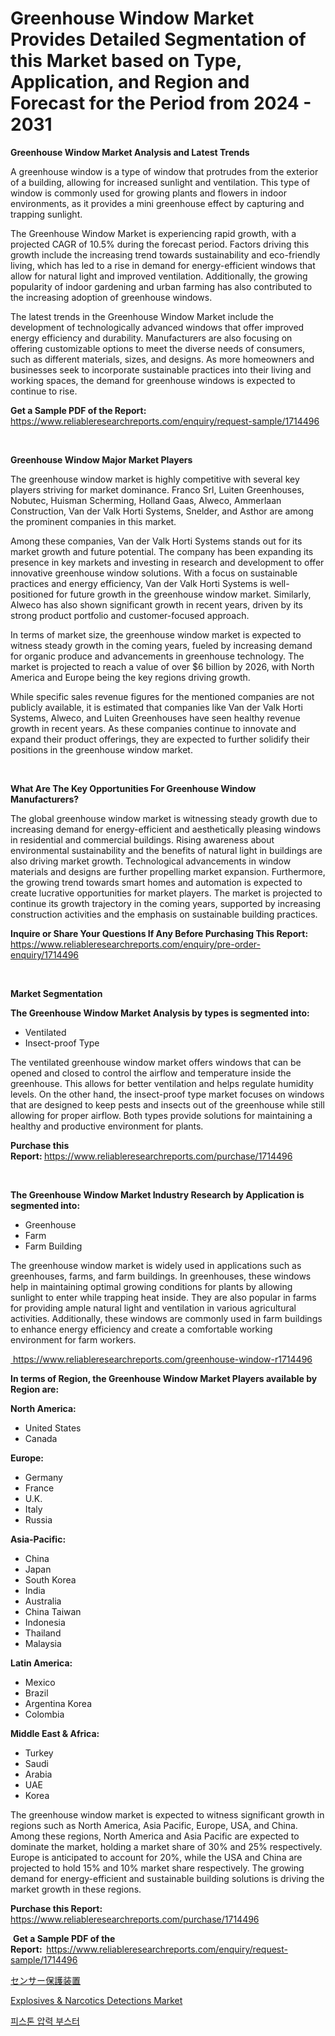 <p><h1>Greenhouse Window Market Provides Detailed Segmentation of this Market based on Type, Application, and Region and Forecast for the Period from 2024 - 2031</h1></p><p><strong>Greenhouse Window Market Analysis and Latest Trends</strong></p>
<p><p>A greenhouse window is a type of window that protrudes from the exterior of a building, allowing for increased sunlight and ventilation. This type of window is commonly used for growing plants and flowers in indoor environments, as it provides a mini greenhouse effect by capturing and trapping sunlight.</p><p>The Greenhouse Window Market is experiencing rapid growth, with a projected CAGR of 10.5% during the forecast period. Factors driving this growth include the increasing trend towards sustainability and eco-friendly living, which has led to a rise in demand for energy-efficient windows that allow for natural light and improved ventilation. Additionally, the growing popularity of indoor gardening and urban farming has also contributed to the increasing adoption of greenhouse windows.</p><p>The latest trends in the Greenhouse Window Market include the development of technologically advanced windows that offer improved energy efficiency and durability. Manufacturers are also focusing on offering customizable options to meet the diverse needs of consumers, such as different materials, sizes, and designs. As more homeowners and businesses seek to incorporate sustainable practices into their living and working spaces, the demand for greenhouse windows is expected to continue to rise.</p></p>
<p><strong>Get a Sample PDF of the Report:&nbsp;</strong> <a href="https://www.reliableresearchreports.com/enquiry/request-sample/1714496">https://www.reliableresearchreports.com/enquiry/request-sample/1714496</a></p>
<p>&nbsp;</p>
<p><strong>Greenhouse Window Major Market Players</strong></p>
<p><p>The greenhouse window market is highly competitive with several key players striving for market dominance. Franco Srl, Luiten Greenhouses, Nobutec, Huisman Scherming, Holland Gaas, Alweco, Ammerlaan Construction, Van der Valk Horti Systems, Snelder, and Asthor are among the prominent companies in this market.</p><p>Among these companies, Van der Valk Horti Systems stands out for its market growth and future potential. The company has been expanding its presence in key markets and investing in research and development to offer innovative greenhouse window solutions. With a focus on sustainable practices and energy efficiency, Van der Valk Horti Systems is well-positioned for future growth in the greenhouse window market. Similarly, Alweco has also shown significant growth in recent years, driven by its strong product portfolio and customer-focused approach.</p><p>In terms of market size, the greenhouse window market is expected to witness steady growth in the coming years, fueled by increasing demand for organic produce and advancements in greenhouse technology. The market is projected to reach a value of over $6 billion by 2026, with North America and Europe being the key regions driving growth.</p><p>While specific sales revenue figures for the mentioned companies are not publicly available, it is estimated that companies like Van der Valk Horti Systems, Alweco, and Luiten Greenhouses have seen healthy revenue growth in recent years. As these companies continue to innovate and expand their product offerings, they are expected to further solidify their positions in the greenhouse window market.</p></p>
<p>&nbsp;</p>
<p><strong>What Are The Key Opportunities For Greenhouse Window Manufacturers?</strong></p>
<p><p>The global greenhouse window market is witnessing steady growth due to increasing demand for energy-efficient and aesthetically pleasing windows in residential and commercial buildings. Rising awareness about environmental sustainability and the benefits of natural light in buildings are also driving market growth. Technological advancements in window materials and designs are further propelling market expansion. Furthermore, the growing trend towards smart homes and automation is expected to create lucrative opportunities for market players. The market is projected to continue its growth trajectory in the coming years, supported by increasing construction activities and the emphasis on sustainable building practices.</p></p>
<p><strong>Inquire or Share Your Questions If Any Before Purchasing This Report:</strong> <a href="https://www.reliableresearchreports.com/enquiry/pre-order-enquiry/1714496">https://www.reliableresearchreports.com/enquiry/pre-order-enquiry/1714496</a></p>
<p>&nbsp;</p>
<p><strong>Market Segmentation</strong></p>
<p><strong>The Greenhouse Window Market Analysis by types is segmented into:</strong></p>
<p><ul><li>Ventilated</li><li>Insect-proof Type</li></ul></p>
<p><p>The ventilated greenhouse window market offers windows that can be opened and closed to control the airflow and temperature inside the greenhouse. This allows for better ventilation and helps regulate humidity levels. On the other hand, the insect-proof type market focuses on windows that are designed to keep pests and insects out of the greenhouse while still allowing for proper airflow. Both types provide solutions for maintaining a healthy and productive environment for plants.</p></p>
<p><strong>Purchase this Report:&nbsp;</strong><a href="https://www.reliableresearchreports.com/purchase/1714496">https://www.reliableresearchreports.com/purchase/1714496</a></p>
<p>&nbsp;</p>
<p><strong>The Greenhouse Window Market Industry Research by Application is segmented into:</strong></p>
<p><ul><li>Greenhouse</li><li>Farm</li><li>Farm Building</li></ul></p>
<p><p>The greenhouse window market is widely used in applications such as greenhouses, farms, and farm buildings. In greenhouses, these windows help in maintaining optimal growing conditions for plants by allowing sunlight to enter while trapping heat inside. They are also popular in farms for providing ample natural light and ventilation in various agricultural activities. Additionally, these windows are commonly used in farm buildings to enhance energy efficiency and create a comfortable working environment for farm workers.</p></p>
<p><a href="https://www.reliableresearchreports.com/greenhouse-window-r1714496">&nbsp;https://www.reliableresearchreports.com/greenhouse-window-r1714496</a></p>
<p><strong>In terms of Region, the Greenhouse Window Market Players available by Region are:</strong></p>
<p>
    <p> <strong> North America: </strong>
        <ul>
            <li>United States</li>
            <li>Canada</li>
        </ul>
        </p> 
    <p> <strong> Europe: </strong>
        <ul>
            <li>Germany</li>
            <li>France</li>
            <li>U.K.</li>
            <li>Italy</li>
            <li>Russia</li>
        </ul>
        </p> 
    <p> <strong> Asia-Pacific: </strong>
        <ul>
            <li>China</li>
            <li>Japan</li>
            <li>South Korea</li>
            <li>India</li>
            <li>Australia</li>
            <li>China Taiwan</li>
            <li>Indonesia</li>
            <li>Thailand</li>
            <li>Malaysia</li>
        </ul>
        </p> 
    <p> <strong> Latin America: </strong>
        <ul>
            <li>Mexico</li>
            <li>Brazil</li>
            <li>Argentina Korea</li>
            <li>Colombia</li>
        </ul>
        </p> 
    <p> <strong> Middle East & Africa: </strong>
        <ul>
            <li>Turkey</li>
            <li>Saudi</li>
            <li>Arabia</li>
            <li>UAE</li>
            <li>Korea</li>
        </ul>
    </p>
    </p>
<p><p>The greenhouse window market is expected to witness significant growth in regions such as North America, Asia Pacific, Europe, USA, and China. Among these regions, North America and Asia Pacific are expected to dominate the market, holding a market share of 30% and 25% respectively. Europe is anticipated to account for 20%, while the USA and China are projected to hold 15% and 10% market share respectively. The growing demand for energy-efficient and sustainable building solutions is driving the market growth in these regions.</p></p>
<p><strong>Purchase this Report: </strong><a href="https://www.reliableresearchreports.com/purchase/1714496">https://www.reliableresearchreports.com/purchase/1714496</a></p>
<p>&nbsp;<strong>Get a Sample PDF of the Report:&nbsp;&nbsp;</strong><a href="https://www.reliableresearchreports.com/enquiry/request-sample/1714496">https://www.reliableresearchreports.com/enquiry/request-sample/1714496</a></p>
<p><strong></strong></p>
<p><p><a href="https://github.com/dadanedu33/Market-Research-Report-List-2/blob/main/5769767113363.md">センサー保護装置</a></p><p><a href="https://github.com/gdfhhhj/Market-Research-Report-List-5/blob/main/explosives-narcotics-detections-market.md">Explosives & Narcotics Detections Market</a></p><p><a href="https://github.com/brainlyez1/Market-Research-Report-List-1/blob/main/9081169110810.md">피스톤 압력 부스터</a></p></p>